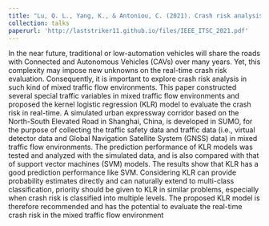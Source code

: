 ```yaml
---
title: "Lu, Q. L., Yang, K., & Antoniou, C. (2021). Crash risk analysis for the mixed traffic flow with human-driven and connected and autonomous vehicles. In 24th IEEE International Conference on Intelligent Transportation Systems (ITSC)."
collection: talks
paperurl: 'http://laststriker11.github.io/files/IEEE_ITSC_2021.pdf'
---
```

In the near future, traditional or low-automation vehicles will share the roads with Connected and Autonomous Vehicles (CAVs) over many years. Yet, this complexity may impose new unknowns on the real-time crash risk evaluation. Consequently, it is important to explore crash risk analysis in such kind of mixed traffic flow environments. This paper constructed several special traffic variables in mixed traffic flow environments and proposed the kernel logistic regression (KLR) model to evaluate the crash risk in real-time. A simulated urban expressway corridor based on the North-South Elevated Road in Shanghai, China, is developed in SUMO, for the purpose of collecting the traffic safety data and traffic data (i.e., virtual detector data and Global Navigation Satellite System (GNSS) data) in mixed traffic flow environments. The prediction performance of KLR models was tested and analyzed with the simulated data, and is also compared with that of support vector machines (SVM) models. The results show that KLR has a good prediction performance like SVM. Considering KLR can provide probability estimates directly and can naturally extend to multi-class classification, priority should be given to KLR in similar problems, especially when crash risk is classified into multiple levels. The proposed KLR model is therefore recommended and has the potential to evaluate the real-time crash risk in the mixed traffic flow environment 

